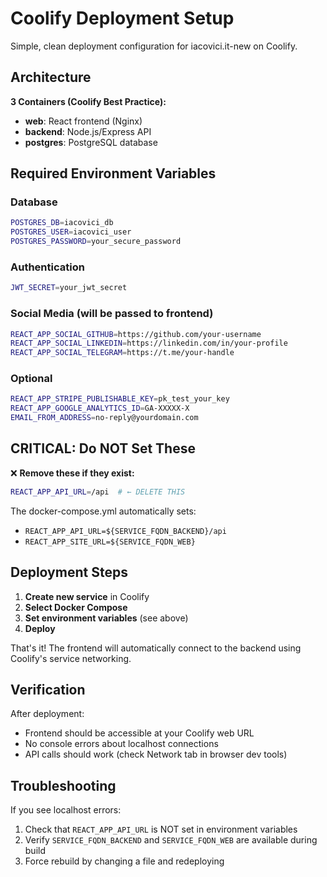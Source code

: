 # Coolify Deployment Setup

Simple, clean deployment configuration for iacovici.it-new on Coolify.

## Architecture

**3 Containers (Coolify Best Practice):**
- **web**: React frontend (Nginx)
- **backend**: Node.js/Express API
- **postgres**: PostgreSQL database

## Required Environment Variables

### Database
```bash
POSTGRES_DB=iacovici_db
POSTGRES_USER=iacovici_user
POSTGRES_PASSWORD=your_secure_password
```

### Authentication
```bash
JWT_SECRET=your_jwt_secret
```

### Social Media (will be passed to frontend)
```bash
REACT_APP_SOCIAL_GITHUB=https://github.com/your-username
REACT_APP_SOCIAL_LINKEDIN=https://linkedin.com/in/your-profile
REACT_APP_SOCIAL_TELEGRAM=https://t.me/your-handle
```

### Optional
```bash
REACT_APP_STRIPE_PUBLISHABLE_KEY=pk_test_your_key
REACT_APP_GOOGLE_ANALYTICS_ID=GA-XXXXX-X
EMAIL_FROM_ADDRESS=no-reply@yourdomain.com
```

## CRITICAL: Do NOT Set These

❌ **Remove these if they exist:**
```bash
REACT_APP_API_URL=/api  # ← DELETE THIS
```

The docker-compose.yml automatically sets:
- `REACT_APP_API_URL=${SERVICE_FQDN_BACKEND}/api`
- `REACT_APP_SITE_URL=${SERVICE_FQDN_WEB}`

## Deployment Steps

1. **Create new service** in Coolify
2. **Select Docker Compose**
3. **Set environment variables** (see above)
4. **Deploy**

That's it! The frontend will automatically connect to the backend using Coolify's service networking.

## Verification

After deployment:
- Frontend should be accessible at your Coolify web URL
- No console errors about localhost connections
- API calls should work (check Network tab in browser dev tools)

## Troubleshooting

If you see localhost errors:
1. Check that `REACT_APP_API_URL` is NOT set in environment variables
2. Verify `SERVICE_FQDN_BACKEND` and `SERVICE_FQDN_WEB` are available during build
3. Force rebuild by changing a file and redeploying